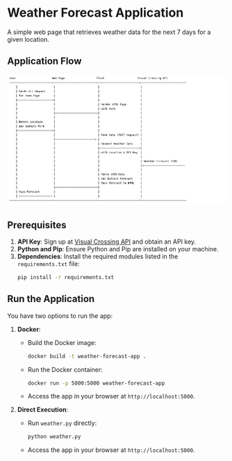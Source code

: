 
# Weather Forecast Application

A simple web page that retrieves weather data for the next 7 days for a given location.

## Application Flow
![Application Flow](flask_sequence_diagram_aligned.png)

## Prerequisites

1. **API Key**: Sign up at [Visual Crossing API](https://www.visualcrossing.com/) and obtain an API key.
2. **Python and Pip**: Ensure Python and Pip are installed on your machine.
3. **Dependencies**: Install the required modules listed in the `requirements.txt` file:
   ```bash
   pip install -r requirements.txt
   ```

## Run the Application

You have two options to run the app:

1. **Docker**:
   - Build the Docker image:
     ```bash
     docker build -t weather-forecast-app .
     ```
   - Run the Docker container:
     ```bash
     docker run -p 5000:5000 weather-forecast-app
     ```
   - Access the app in your browser at `http://localhost:5000`.

2. **Direct Execution**:
   - Run `weather.py` directly:
     ```bash
     python weather.py
     ```
   - Access the app in your browser at `http://localhost:5000`.

